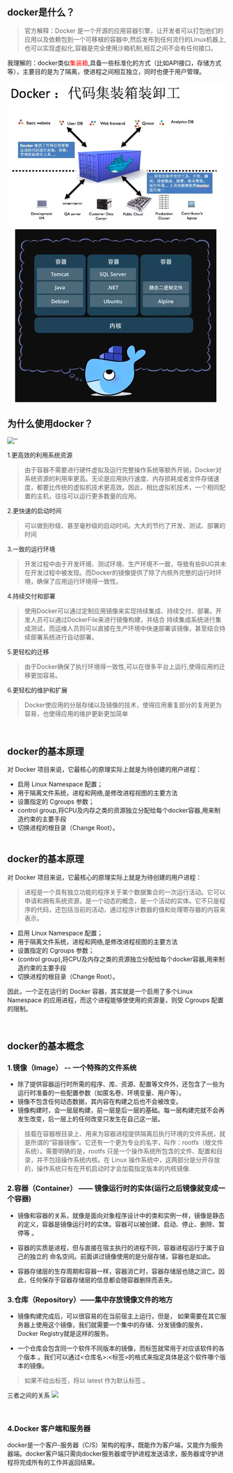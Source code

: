 ## docker是什么？
>	官方解释：Docker 是一个开源的应用容器引擎，让开发者可以打包他们的应用以及依赖包到一个可移植的容器中,然后发布到任何流行的Linux机器上,也可以实现虚拟化,容器是完全使用沙箱机制,相互之间不会有任何接口。

我理解的：docker类似<font color='#ff0000'>集装箱</font>,具备一些标准化的方式（比如API接口，存储方式等），主要目的是为了隔离，使进程之间相互独立，同时也便于用户管理。

![""](images/jzx.jpeg)
&emsp;
![""](images/docker.jpeg)

## 为什么使用docker？
![''](/images/comparison.png)

1.更高效的利用系统资源
>	由于容器不需要进行硬件虚拟及运行完整操作系统等额外开销，Docker对系统资源的利用率更高。无论是应用执行速度、内存损耗或者文件存储速度，都要比传统的虚拟机技术更高效。因此，相比虚拟机技术，一个相同配置的主机，往往可以运行更多数量的应用。

2.更快速的启动时间
>	可以做到秒级、甚至毫秒级的启动时间。大大的节约了开发、测试、部署的时间

3.一致的运行环境
>	开发过程中由于开发环境、测试环境、生产环境不一致，导致有些BUG并未在开发过程中被发现。而Docker的镜像提供了除了内核外完整的运行时环境，确保了应用运行环境得一致性。

4.持续交付和部署
>	使用Docker可以通过定制应用镜像来实现持续集成、持续交付、部署。开发人员可以通过DockerFile来进行镜像构建，并结合 持续集成系统进行集成测试，而运维人员则可以直接在生产环境中快速部署该镜像，甚至结合持续部署系统进行自动部署。

5.更轻松的迁移
>	由于Docker确保了执行环境得一致性,可以在很多平台上运行,使得应用的迁移更加容易。

6.更轻松的维护和扩展
>	Docker使应用的分层存储以及镜像的技术，使得应用重复部分的复用更为容易，也使得应用的维护更新更加简单

&emsp;

## docker的基本原理
对 Docker 项目来说，它最核心的原理实际上就是为待创建的用户进程： 

* 启用 Linux Namespace 配置；  
 * 用于隔离文件系统，进程和网络,是修改进程视图的主要方法
* 设置指定的 Cgroups 参数；
 * control group,将CPU及内存之类的资源独立分配给每个docker容器,用来制造约束的主要手段
* 切换进程的根目录（Change Root）。  
&emsp;


## docker的基本原理
对 Docker 项目来说，它最核心的原理实际上就是为待创建的用户进程： 
> 进程是一个具有独立功能的程序关于某个数据集合的一次运行活动。它可以申请和拥有系统资源，是一个动态的概念，是一个活动的实体。它不只是程序的代码，还包括当前的活动，通过程序计数器的值和处理寄存器的内容来表示。

* 启用 Linux Namespace 配置；  
 * 用于隔离文件系统，进程和网络,是修改进程视图的主要方法
* 设置指定的 Cgroups 参数；
 * (control group),将CPU及内存之类的资源独立分配给每个docker容器,用来制造约束的主要手段
* 切换进程的根目录（Change Root）。 

因此，一个正在运行的 Docker 容器，其实就是一个启用了多个Linux Namespace 的应用进程，而这个进程能够使使用的资源量，则受 Cgroups 配置的限制。

&emsp;



## docker的基本概念

### 1.镜像（Image） -- 一个特殊的文件系统
* 除了提供容器运行时所需的程序、库、资源、配置等文件外，还包含了一些为运行时准备的一些配置参数（如匿名卷、环境变量、用户等）。 
* 镜像不包含任何动态数据，其内容在构建之后也不会被改变。 
* 镜像构建时，会一层层构建，前一层是后一层的基础。每一层构建完就不会再发生改变，后一层上的任何改变只发生在自己这一层。


>挂载在容器根目录上、用来为容器进程提供隔离后执行环境的文件系统，就是所谓的“容器镜像”。它还有一个更为专业的名字，叫作：rootfs（根文件系统）。需要明确的是，rootfs 只是一个操作系统所包含的文件、配置和目录，并不包括操作系统内核。在 Linux 操作系统中，这两部分是分开存放的，操作系统只有在开机启动时才会加载指定版本的内核镜像.
>
>

### 2.容器（Container） —— 镜像运行时的实体(运行之后镜像就变成一个容器)
* 镜像和容器的关系，就像是面向对象程序设计中的类和实例一样，镜像是静态的定义，容器是镜像运行时的实体。容器可以被创建、启动、停止、删除、暂停等 。  

   
* 	容器的实质是进程，但与直接在宿主执行的进程不同，容器进程运行于属于自己的独立的 命名空间。前面讲过镜像使用的是分层存储，容器也是如此。    

* 	容器存储层的生存周期和容器一样，容器消亡时，容器存储层也随之消亡。因此，任何保存于容器存储层的信息都会随容器删除而丢失。


### 3.仓库（Repository）——集中存放镜像文件的地方
* 镜像构建完成后，可以很容易的在当前宿主上运行，但是， 如果需要在其它服务器上使用这个镜像，我们就需要一个集中的存储、分发镜像的服务，Docker Registry就是这样的服务。  
 
* 	一个仓库会包含同一个软件不同版本的镜像，而标签就常用于对应该软件的各个版本 。我们可以通过<仓库名>:<标签>的格式来指定具体是这个软件哪个版本的镜像。
> 如果不给出标签，将以 latest 作为默认标签.。


三者之间的关系
![](https://img-blog.csdnimg.cn/20190222195156153.png?x-oss-process=image/watermark,type_ZmFuZ3poZW5naGVpdGk,shadow_10,text_aHR0cHM6Ly9ibG9nLmNzZG4ubmV0L3FxXzMzMjU2Njg4,size_16,color_FFFFFF,t_70)

&emsp;

### 4.Docker 客户端和服务器
docker是一个客户-服务器（C/S）架构的程序，既能作为客户端，又能作为服务器端。docker客户端只需向docker服务器或守护进程发送请求，服务器或守护进程将完成所有的工作并返回结果。
